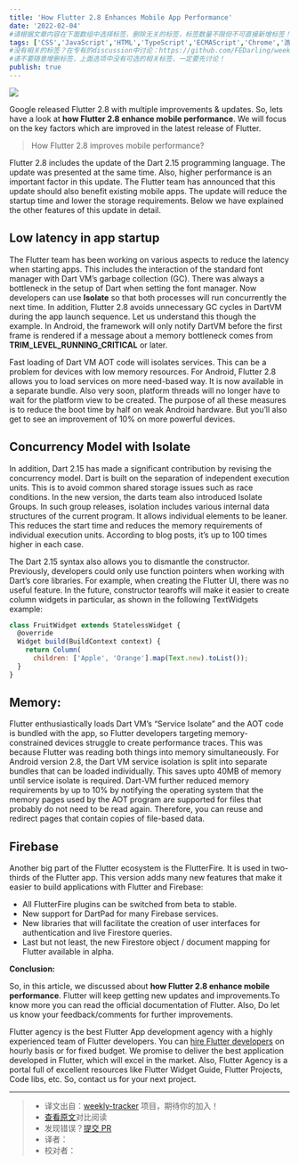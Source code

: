 ```yaml
---
title: 'How Flutter 2.8 Enhances Mobile App Performance'
date: '2022-02-04'
#请根据文章内容在下面数组中选择标签，删除无关的标签，标签数量不限但不可直接新增标签！
tags: ['CSS','JavaScript','HTML','TypeScript','ECMAScript','Chrome','游览器','网络','React','Vue','webpack','babel','vite','node']
#没有相关的标签？在专有的discussion中讨论：https://github.com/FEDarling/weekly-tracker/discussions/51#discussion-3827174
#请不要随意增删标签，上面选项中没有可选的相关标签，一定要先讨论！
publish: true
---
```


![](https://i1.wp.com/flutteragency.com/wp-content/uploads/2021/12/How-Flutter-2.8-Enhance-Mobile-App-Performance.jpg?w=1200&ssl=1)

<!--以上是预览信息，图片一张或限制百字左右，前者优先-->
<!-- more -->

Google released Flutter 2.8 with multiple improvements & updates. So, lets have a look at **how Flutter 2.8 enhance mobile performance**. We will focus on the key factors which are improved in the latest release of Flutter.

> How Flutter 2.8 improves mobile performance?

Flutter 2.8 includes the update of the Dart 2.15 programming language. The update was presented at the same time. Also, higher performance is an important factor in this update. The Flutter team has announced that this update should also benefit existing mobile apps. The update will reduce the startup time and lower the storage requirements. Below we have explained the other features of this update in detail.

## Low latency in app startup

The Flutter team has been working on various aspects to reduce the latency when starting apps. This includes the interaction of the standard font manager with Dart VM’s garbage collection (GC). There was always a bottleneck in the setup of Dart when setting the font manager. Now developers can use **Isolate** so that both processes will run concurrently the next time. In addition, Flutter 2.8 avoids unnecessary GC cycles in DartVM during the app launch sequence. Let us understand this though the example. In Android, the framework will only notify DartVM before the first frame is rendered if a message about a memory bottleneck comes from **TRIM_LEVEL_RUNNING_CRITICAL** or later.

Fast loading of Dart VM AOT code will isolates services. This can be a problem for devices with low memory resources. For Android, Flutter 2.8 allows you to load services on more need-based way. It is now available in a separate bundle. Also very soon, platform threads will no longer have to wait for the platform view to be created. The purpose of all these measures is to reduce the boot time by half on weak Android hardware. But you’ll also get to see an improvement of 10% on more powerful devices.

## Concurrency Model with Isolate

In addition, Dart 2.15 has made a significant contribution by revising the concurrency model. Dart is built on the separation of independent execution units. This is to avoid common shared storage issues such as race conditions. In the new version, the darts team also introduced Isolate Groups. In such group releases, isolation includes various internal data structures of the current program. It allows individual elements to be leaner. This reduces the start time and reduces the memory requirements of individual execution units. According to blog posts, it’s up to 100 times higher in each case.

The Dart 2.15 syntax also allows you to dismantle the constructor. Previously, developers could only use function pointers when working with Dart’s core libraries. For example, when creating the Flutter UI, there was no useful feature. In the future, constructor tearoffs will make it easier to create column widgets in particular, as shown in the following TextWidgets example:

```js
class FruitWidget extends StatelessWidget {
  @override
  Widget build(BuildContext context) {
    return Column(
      children: ['Apple', 'Orange'].map(Text.new).toList());
  }
}
```
## Memory:

Flutter enthusiastically loads Dart VM’s “Service Isolate” and the AOT code is bundled with the app, so Flutter developers targeting memory-constrained devices struggle to create performance traces. This was because Flutter was reading both things into memory simultaneously. For Android version 2.8, the Dart VM service isolation is split into separate bundles that can be loaded individually. This saves upto 40MB of memory until service isolate is required. Dart-VM further reduced memory requirements by up to 10% by notifying the operating system that the memory pages used by the AOT program are supported for files that probably do not need to be read again. Therefore, you can reuse and redirect pages that contain copies of file-based data.

## Firebase

Another big part of the Flutter ecosystem is the FlutterFire. It is used in two-thirds of the Flutter app. This version adds many new features that make it easier to build applications with Flutter and Firebase:

* All FlutterFire plugins can be switched from beta to stable.
* New support for DartPad for many Firebase services.
* New libraries that will facilitate the creation of user interfaces for authentication and live Firestore queries.
* Last but not least, the new Firestore object / document mapping for Flutter available in alpha.

**Conclusion:**

So, in this article, we discussed about **how Flutter 2.8 enhance mobile performance**. Flutter will keep getting new updates and improvements.To know more you can read the official documentation of Flutter. Also, Do let us know your feedback/comments for further improvements.

Flutter agency is the best Flutter App development agency with a highly experienced team of Flutter developers. You can [hire Flutter developers](https://flutteragency.com/hire-flutter-developer/) on hourly basis or for fixed budget. We promise to deliver the best application developed in Flutter, which will excel in the market. Also, Flutter Agency is a portal full of excellent resources like Flutter Widget Guide, Flutter Projects, Code libs, etc. So, contact us for your next project.

---
> * 译文出自：[weekly-tracker](https://github.com/FEDarling/weekly-tracker) 项目，期待你的加入！
> * [查看原文](https://flutteragency.com/how-flutter-2-8-enhance-mobile-app-performance/)对比阅读
> * 发现错误？[提交 PR](https://github.com/FEDarling/weekly-tracker/blob/main/weeklys/mobile_dev_weekly/382/How_Flutter_Enhances_Mobile_App_Performance.md)
> * 译者：
> * 校对者：